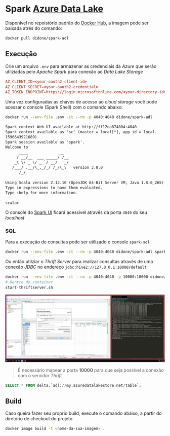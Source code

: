 # Spark [Azure Data Lake](https://docs.microsoft.com/pt-br/azure/data-lake-store)

Disponível no repoistório padrão do [Docker Hub](https://hub.docker.com/r/didone/spark-adl), a imagem pode ser baixada atrés do comando:

```sh
docker pull didone/spark-adl
```

## Execução

Crie um arquivo `.env` para armazenar as credenciais da *Azure* que serão utilziadas pelo *Apache Spark* para conexão ao *Data Lake Storage*

```conf
AZ_CLIENT_ID=<your-oauth2-client-id>
AZ_CLIENT_SECRET=<your-oauth2-credential>
AZ_TOKEN_ENDPOINT=https://login.microsoftonline.com/<your-directory-id>/oauth2/token
```

Uma vez configuradas as chaves de acesso ao *cloud storage* você pode acessar o console (Spark Shell) com o comando abaixo:

```sh
docker run --env-file .env -it --rm -p 4040:4040 didone/spark-adl
```

```log
Spark context Web UI available at http://ff12ea874804:4040
Spark context available as 'sc' (master = local[*], app id = local-1596643921689).
Spark session available as 'spark'.
Welcome to
      ____              __
     / __/__  ___ _____/ /__
    _\ \/ _ \/ _ `/ __/  '_/
   /___/ .__/\_,_/_/ /_/\_\   version 3.0.0
      /_/

Using Scala version 2.12.10 (OpenJDK 64-Bit Server VM, Java 1.8.0_265)
Type in expressions to have them evaluated.
Type :help for more information.

scala>
```

O console do [Spark UI](http://localhost:4040) ficará acessível através da porta `4040` do seu *localhost*

### SQL

Para a execução de consultas pode ser utilizado o console `spark-sql`

```sh
docker run --env-file .env -it --rm -p 4040:4040 didone/spark-adl spark-sql
```

Ou então utilziar o *Thrift Server* para realizar consultas através de uma conexão *JDBC* no endereço `jdbc:hive2://127.0.0.1:10000/default`

```sh
docker run --env-file .env -it --rm -p 4040:4040 -p 10000:10000 didone/spark-adl bash
# Dentro do container
start-thriftserver.sh
```

![thriftserver](img/thriftserver.jpg)

> É necessário mapear a porta **10000** para que seja possível a conexão com o servidor *Thrift*

```sql
SELECT * FROM delta.`adl://my.azuredatalakestore.net/table`;
```

## Build

Caso queira fazer seu proprio build, execute o comando abaixo, a partir do diretório de checkout do projeto

```sh
docker image build -t <nome-da-sua-imagem> .
```
